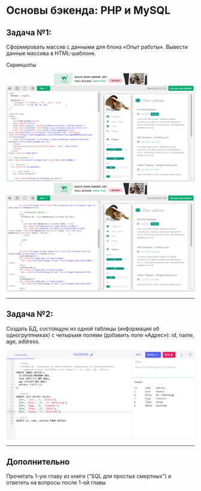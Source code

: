 # Основы бэкенда: PHP и MySQL

## Задача №1: 

Сформировать массив с данными для блока «Опыт работы». Вывести данные массива в HTML-шаблоне.

Скриншоты

!["Скрин 1"](/ScreenShot/Task_01_01.png "Инициализация данных")
!["Скрин 2"](ScreenShot/Task_01_02.png "Отображение данных")

---

## Задача №2: 

Создать БД, состоящую из одной таблицы (информация об одногруппниках) с четырьмя полями (добавить поле «Адрес»): id, name, age, address.

!["Скрин 3"](ScreenShot/Task_02_01.png "База данных")

---

## Дополнительно

Прочитать 1-ую главу из книги ("SQL для простых смертных") и ответить на вопросы после 1-ой главы


